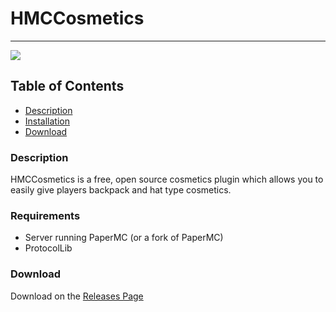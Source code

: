 # HMCCosmetics
----

<a href="https://img.shields.io/badge/License-gpl-v3"><img src="https://img.shields.io/badge/License-gpl-v3"></a>

## Table of Contents
- [Description](#description)
- [Installation](#installation)
- [Download](#download)

### Description

HMCCosmetics is a free, open source cosmetics plugin which allows you to easily give players backpack and hat type cosmetics.


### Requirements

- Server running PaperMC (or a fork of PaperMC)
- ProtocolLib

### Download

Download on the [Releases Page](https://github.com/HibiscusMC/HMCCosmetics/releases)



